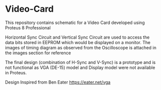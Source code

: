 # Video-Card
This repository contains schematic for a Video Card developed using Proteus 8 Professional

Horizontal Sync Circuit and Vertical Sync Circuit are used to access the data bits stored in EEPROM which would be displayed on a monitor. The images of timing diagram as observed from the Oscilloscope is attached in the images section for reference

The final design (combination of H-Sync and V-Sync) is a prototype and is not functional as VGA (DE-15) model and Display model were not available in Proteus. 

Design Inspired from Ben Eater https://eater.net/vga


